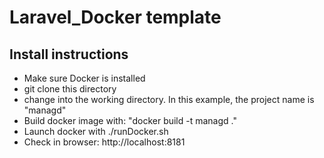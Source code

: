 
# Laravel_Docker template
## Install instructions

 * Make sure Docker is installed
 * git clone this directory
 * change into the working directory. In this example, the project name is "managd"
 * Build docker image with: "docker build -t managd ."
 * Launch docker with ./runDocker.sh
 * Check in browser: http://localhost:8181
 

